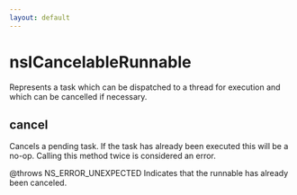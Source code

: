 ```yaml
---
layout: default
---
```


# nsICancelableRunnable #

Represents a task which can be dispatched to a thread for execution and
which can be cancelled if necessary.


## cancel ##

Cancels a pending task.  If the task has already been executed this will
be a no-op.  Calling this method twice is considered an error.

@throws NS_ERROR_UNEXPECTED
  Indicates that the runnable has already been canceled.

